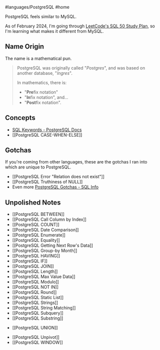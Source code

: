 #languages/PostgreSQL #home

PostgreSQL feels similar to MySQL.

As of February 2024, I'm going through [LeetCode's SQL 50 Study Plan](https://leetcode.com/studyplan/top-sql-50/), so I'm learning what makes it different from MySQL.
## Name Origin
The name is a mathematical pun.

> PostgreSQL was originally called "*Postgres*", and was based on another database, "*Ingres*".
>
> In mathematics, there is:
> - "**Pre**fix notation"
> - "**In**fix notation", and...
> - "**Post**fix notation".
## Concepts
- [SQL Keywords - PostgreSQL Docs](https://www.postgresql.org/docs/current/sql-keywords-appendix.html)
- [[PostgreSQL CASE-WHEN-ELSE]]
## Gotchas
If you're coming from other languages, these are the gotchas I ran into which are unique to PostgreSQL.
- [[PostgreSQL Error "Relation does not exist"]]
- [[PostgreSQL Truthiness of NULL]]
- Even more [PostgreSQL Gotchas - SQL Info](https://sql-info.de/postgresql/postgres-gotchas.html)
## Unpolished Notes
* [[PostgreSQL BETWEEN]]
* [[PostgreSQL Call Column by Index]]
* [[PostgreSQL COUNT]]
* [[PostgreSQL Date Comparison]]
* [[PostgreSQL Enumerate]]
* [[PostgreSQL Equality]]
* [[PostgreSQL Getting Next Row's Data]]
* [[PostgreSQL Group-by Month]]
* [[PostgreSQL HAVING]]
* [[PostgreSQL IF]]
* [[PostgreSQL JOIN]]
* [[PostgreSQL Length]]
* [[PostgreSQL Max Value Data]]
* [[PostgreSQL Modulo]]
* [[PostgreSQL NOT IN]]
* [[PostgreSQL Round]]
* [[PostgreSQL Static List]]
* [[PostgreSQL Strings]]
* [[PostgreSQL String Matching]]
* [[PostgreSQL Subquery]]
* [[PostgreSQL Substring]]
 - [[PostgreSQL UNION]]
* [[PostgreSQL Unpivot]]
* [[PostgreSQL WINDOW]]